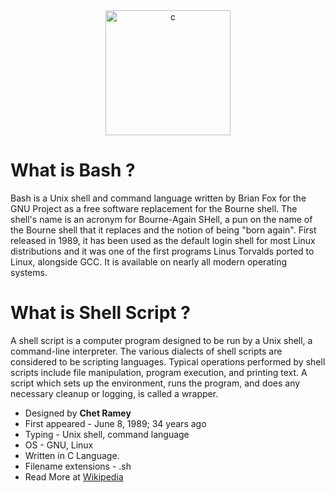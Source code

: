 <div align="center">
    <a href="https://en.wikipedia.org/wiki/Shell_script/" target="_blank" rel="noreferrer"> 
        <img src="https://cdn.jsdelivr.net/gh/offensive-vk/Icons@master/bash/bash-original.svg" alt="c" width="200" height="200" /> 
    </a> 
</div> 

# **What is Bash** ?
Bash is a Unix shell and command language written by Brian Fox for the GNU Project as a free software replacement for the Bourne shell. The shell's name is an acronym for Bourne-Again SHell, a pun on the name of the Bourne shell that it replaces and the notion of being "born again". First released in 1989, it has been used as the default login shell for most Linux distributions and it was one of the first programs Linus Torvalds ported to Linux, alongside GCC. It is available on nearly all modern operating systems.

# **What is Shell Script** ?
A shell script is a computer program designed to be run by a Unix shell, a command-line interpreter. The various dialects of shell scripts are considered to be scripting languages. Typical operations performed by shell scripts include file manipulation, program execution, and printing text. A script which sets up the environment, runs the program, and does any necessary cleanup or logging, is called a wrapper.

- Designed by **Chet Ramey**
- First appeared - June 8, 1989; 34 years ago
- Typing - Unix shell, command language
- OS - GNU, Linux
- Written in C Language.
- Filename extensions - .sh
- Read More at [Wikipedia](https://en.wikipedia.org/wiki/Shell_script)